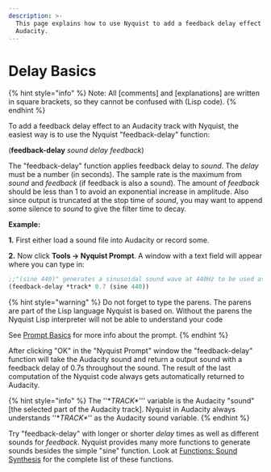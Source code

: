 ```yaml
---
description: >-
  This page explains how to use Nyquist to add a feedback delay effect in
  Audacity.
---
```


# Delay Basics

{% hint style="info" %}
Note: All \[comments] and \[explanations] are written in square brackets, so they cannot be confused with (Lisp code).
{% endhint %}

To add a feedback delay effect to an Audacity track with Nyquist, the easiest way is to use the Nyquist "feedback-delay" function:

&#x20; (**feedback-delay** _sound delay feedback_)

The "feedback-delay" function applies feedback delay to _sound_. The _delay_ must be a number (in seconds). The sample rate is the maximum from _sound_ and _feedback_ (if feedback is also a sound). The amount of _feedback_ should be less than 1 to avoid an exponential increase in amplitude. Also since output is truncated at the stop time of _sound_, you may want to append some silence to _sound_ to give the filter time to decay.&#x20;

&#x20;**Example:**

**1.** First either load a sound file into Audacity or record some.

**2.** Now click **Tools -> Nyquist Prompt**. A window with a text field will appear where you can type in:

```lisp
;;"(sine 440)" generates a sinusoidal sound wave at 440Hz to be used as the feedback 
(feedback-delay *track* 0.7 (sine 440)) 
```

{% hint style="warning" %}
Do not forget to type the parens. The parens are part of the Lisp language Nyquist is based on. Without the parens the Nyquist Lisp interpreter will not be able to understand your code

See [Prompt Basics](prompt-basics.md) for more info about the prompt.
{% endhint %}

After clicking "OK" in the "Nyquist Prompt" window the "feedback-delay" function will take the Audacity sound and return a output sound with a feedback delay of 0.7s throughout the sound. The result of the last computation of the Nyquist code always gets automatically returned to Audacity.

{% hint style="info" %}
The ''\*_TRACK\*_''' variable is the Audacity "sound" \[the selected part of the Audacity track]. Nyquist in Audacity always understands ''\*_TRACK\*_'' as the Audacity sound variable.
{% endhint %}

Try "feedback-delay" with longer or shorter _delay_ times as well as different sounds for _feedback_. Nyquist provides many more functions to generate sounds besides the simple "sine" function. Look at [Functions: Sound Synthesis](http://www.cs.cmu.edu/\~rbd/doc/nyquist/part8.html#85%7CNyquist) for the complete list of these functions.
